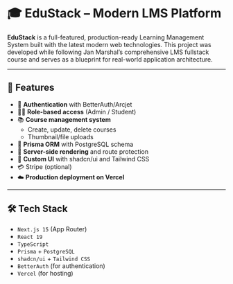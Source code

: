 # 🎓 EduStack – Modern LMS Platform

**EduStack** is a full-featured, production-ready Learning Management System built with the latest modern web technologies. This project was developed while following Jan Marshal’s comprehensive LMS fullstack course and serves as a blueprint for real-world application architecture.

---

## 🚀 Features

- 🔐 **Authentication** with BetterAuth/Arcjet
- 🧑‍💼 **Role-based access** (Admin / Student)
- 📚 **Course management system**
  - Create, update, delete courses
  - Thumbnail/file uploads
- 🧱 **Prisma ORM** with PostgreSQL schema
- 🧠 **Server-side rendering** and route protection
- 🎨 **Custom UI** with shadcn/ui and Tailwind CSS
- 💳 Stripe (optional)
- ☁️ **Production deployment on Vercel**

---

## 🛠 Tech Stack

- `Next.js 15` (App Router)
- `React 19`
- `TypeScript`
- `Prisma` + `PostgreSQL`
- `shadcn/ui` + `Tailwind CSS`
- `BetterAuth` (for authentication)
- `Vercel` (for hosting)

